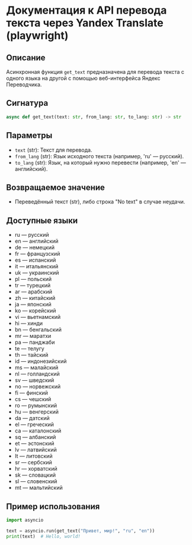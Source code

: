 # Документация к API перевода текста через Yandex Translate (playwright)

## Описание
Асинхронная функция `get_text` предназначена для перевода текста с одного языка на другой с помощью веб-интерфейса Яндекс Переводчика.

## Сигнатура
```python
async def get_text(text: str, from_lang: str, to_lang: str) -> str
```

## Параметры
- `text` (str): Текст для перевода.
- `from_lang` (str): Язык исходного текста (например, 'ru' — русский).
- `to_lang` (str): Язык, на который нужно перевести (например, 'en' — английский).

## Возвращаемое значение
- Переведённый текст (str), либо строка "No text" в случае неудачи.

## Доступные языки
- ru — русский
- en — английский
- de — немецкий
- fr — французский
- es — испанский
- it — итальянский
- uk — украинский
- pl — польский
- tr — турецкий
- ar — арабский
- zh — китайский
- ja — японский
- ko — корейский
- vi — вьетнамский
- hi — хинди
- bn — бенгальский
- mr — маратхи
- pa — панджаби
- te — телугу
- th — тайский
- id — индонезийский
- ms — малайский
- nl — голландский
- sv — шведский
- no — норвежский
- fi — финский
- cs — чешский
- ro — румынский
- hu — венгерский
- da — датский
- el — греческий
- ca — каталонский
- sq — албанский
- et — эстонский
- lv — латвийский
- lt — литовский
- sr — сербский
- hr — хорватский
- sk — словацкий
- sl — словенский
- mt — мальтийский

## Пример использования
```python
import asyncio

text = asyncio.run(get_text("Привет, мир!", "ru", "en"))
print(text)  # Hello, world!
```
